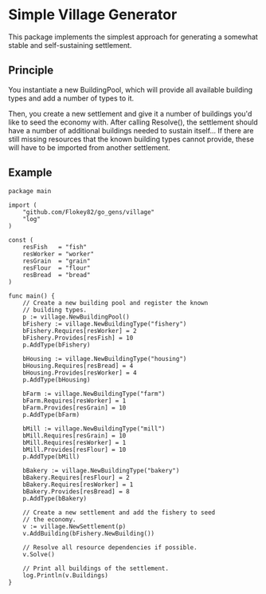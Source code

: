 # Simple Village Generator
This package implements the simplest approach for generating a somewhat stable and self-sustaining settlement.

## Principle

You instantiate a new BuildingPool, which will provide all available building types and add a number of types to it.

Then, you create a new settlement and give it a number of buildings you'd like to seed the economy with. After calling Resolve(), the settlement should have a number of additional buildings needed to sustain itself... If there are still missing resources that the known building types cannot provide, these will have to be imported from another settlement.

## Example

```golang
package main

import (
	"github.com/Flokey82/go_gens/village"
	"log"
)

const (
	resFish   = "fish"
	resWorker = "worker"
	resGrain  = "grain"
	resFlour  = "flour"
	resBread  = "bread"
)

func main() {
	// Create a new building pool and register the known
	// building types.
	p := village.NewBuildingPool()
	bFishery := village.NewBuildingType("fishery")
	bFishery.Requires[resWorker] = 2
	bFishery.Provides[resFish] = 10
	p.AddType(bFishery)

	bHousing := village.NewBuildingType("housing")
	bHousing.Requires[resBread] = 4
	bHousing.Provides[resWorker] = 4
	p.AddType(bHousing)

	bFarm := village.NewBuildingType("farm")
	bFarm.Requires[resWorker] = 1
	bFarm.Provides[resGrain] = 10
	p.AddType(bFarm)

	bMill := village.NewBuildingType("mill")
	bMill.Requires[resGrain] = 10
	bMill.Requires[resWorker] = 1
	bMill.Provides[resFlour] = 10
	p.AddType(bMill)

	bBakery := village.NewBuildingType("bakery")
	bBakery.Requires[resFlour] = 2
	bBakery.Requires[resWorker] = 1
	bBakery.Provides[resBread] = 8
	p.AddType(bBakery)

	// Create a new settlement and add the fishery to seed
	// the economy.
	v := village.NewSettlement(p)
	v.AddBuilding(bFishery.NewBuilding())

	// Resolve all resource dependencies if possible.
	v.Solve()

	// Print all buildings of the settlement.
	log.Println(v.Buildings)
}
```